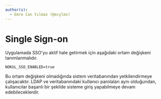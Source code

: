 ```yaml
---
author(s):
  - Emre Can Yılmaz (@ecylmz)
---
```


Single Sign-on
==============

Uygulamada SSO'yu aktif hale getirmek için aşağıdaki ortam değişkeni tanımlanmalıdır.

```text
NOKUL_SSO_ENABLED=true
```

Bu ortam değişkeni olmadığında sistem veritabanından yetkilendirmeye çalışacaktır. LDAP ve veritabanındaki kullanıcı
parolaları aynı olduğundan, kullanıcılar başarılı bir şekilde sisteme giriş yapabilmeye devam edebileceklerdir.
